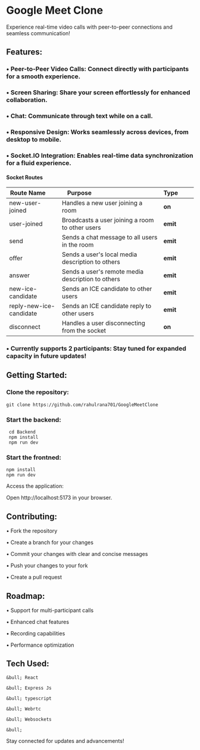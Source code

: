 
# Google Meet Clone

Experience real-time video calls with peer-to-peer connections and seamless communication!



## Features:

### &bull;  Peer-to-Peer Video Calls: Connect directly with participants for a smooth experience.

### &bull;  Screen Sharing: Share your screen effortlessly for enhanced collaboration.



### &bull;  Chat: Communicate through text while on a call.



### &bull;  Responsive Design: Works seamlessly across devices, from desktop to mobile.

### &bull;  Socket.IO Integration: Enables real-time data synchronization for a fluid experience.


#### Socket Routes
| Route Name      | Purpose                                      | Type        |
|-----------------|-------------------------------------------------|-------------|
| new-user-joined | Handles a new user joining a room             | **on**      |
| user-joined     | Broadcasts a user joining a room to other users | **emit**    |
| send            | Sends a chat message to all users in the room   | **emit**    |
| offer           | Sends a user's local media description to others | **emit**    |
| answer          | Sends a user's remote media description to others | **emit**    |
| new-ice-candidate     | Sends an ICE candidate to other users           | **emit**    |
| reply-new-ice-candidate | Sends an ICE candidate reply to other users     | **emit**    |
| disconnect      | Handles a user disconnecting from the socket      | **on**      |
### &bull;  Currently supports 2 participants: Stay tuned for expanded capacity in future updates!


## Getting Started:

### Clone the repository:

    git clone https://github.com/rahulrana701/GoogleMeetClone

### Start the backend:

     cd Backend 
     npm install 
     npm run dev

### Start the frontned:
    npm install
    npm run dev

Access the application:

  Open http://localhost:5173 in your browser.

## Contributing:

  
  &bull; Fork the repository
  
  &bull; Create a branch for your changes
  
  &bull; Commit your changes with clear and concise messages
  
  &bull; Push your changes to your fork
  
  &bull; Create a pull request

## Roadmap:

  &bull; Support for multi-participant calls

  &bull; Enhanced chat features

  &bull; Recording capabilities

  &bull; Performance optimization

## Tech Used:

    &bull; React
    
    &bull; Express Js

    &bull; typescript

    &bull; Webrtc

    &bull; Websockets

    &bull; 

Stay connected for updates and advancements!

